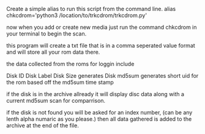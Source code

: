 Create a simple alias to run this script from the command line.
alias chkcdrom='python3 /location/to/trkcdrom/trkcdrom.py'

now when you add or create new media just run the command chkcdrom in your terminal to begin the scan.

this program will create a txt file that is in a comma seperated value format and will store all your rom data there.

the data collected from the roms for loggin include

Disk ID
Disk Label
Disk Size
generates Disk md5sum
generates short uid for the rom based off the md5sum
time stamp

if the disk is in the archive allready it will display disc data along with a current md5sum scan for comparrison.

if the disk is not found you will be asked for an index number, (can be any lenth alpha numaric as you please.) then all data gathered is added to the archive at the end of the file.
